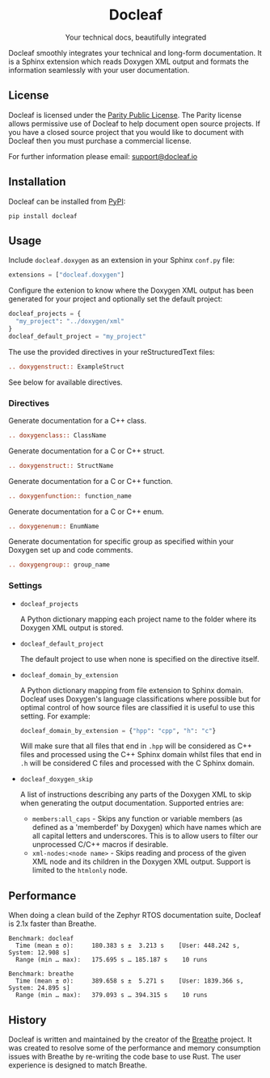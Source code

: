 <h1 align="center">
  Docleaf
</h1>

<p align="center">
   Your technical docs, beautifully integrated
</p>

Docleaf smoothly integrates your technical and long-form documentation. It is a Sphinx extension which reads Doxygen
XML output and formats the information seamlessly with your user documentation.

## License

Docleaf is licensed under the [Parity Public License](./LICENSE.md). The Parity license allows permissive use of 
Docleaf to help document open source projects. If you have a closed source project that you would like to document with
Docleaf then you must purchase a commercial license.

For further information please email: [support@docleaf.io](mailto:support@docleaf.io)

## Installation

Docleaf can be installed from [PyPI](https://pypi.org/project/docleaf/):

```
pip install docleaf
```

## Usage

Include `docleaf.doxygen` as an extension in your Sphinx `conf.py` file:

```python
extensions = ["docleaf.doxygen"]
```

Configure the extenion to know where the Doxygen XML output has been generated for your project and optionally set the
default project:

```python
docleaf_projects = {
  "my_project": "../doxygen/xml"
}
docleaf_default_project = "my_project"
```

The use the provided directives in your reStructuredText files:

```rst
.. doxygenstruct:: ExampleStruct
```

See below for available directives.

### Directives

Generate documentation for a C++ class.

```rst
.. doxygenclass:: ClassName
```

Generate documentation for a C or C++ struct.

```rst
.. doxygenstruct:: StructName
```

Generate documentation for a C or C++ function.

```rst
.. doxygenfunction:: function_name
```

Generate documentation for a C or C++ enum.

```rst
.. doxygenenum:: EnumName
```

Generate documentation for specific group as specified within your Doxygen set up and code comments.

```rst
.. doxygengroup:: group_name
```

### Settings

- `docleaf_projects` 

  A Python dictionary mapping each project name to the folder where its Doxygen XML output is stored.

- `docleaf_default_project`

  The default project to use when none is specified on the directive itself.
  
- `docleaf_domain_by_extension`

  A Python dictionary mapping from file extension to Sphinx domain. Docleaf uses Doxygen's language classifications
  where possible but for optimal control of how source files are classified it is useful to use this setting. For
  example:

  ```python
  docleaf_domain_by_extension = {"hpp": "cpp", "h": "c"}
  ```

  Will make sure that all files that end in `.hpp` will be considered as C++ files and processed using the C++ Sphinx
  domain whilst files that end in `.h` will be considered C files and processed with the C Sphinx domain.

- `docleaf_doxygen_skip`

  A list of instructions describing any parts of the Doxygen XML to skip when generating the output documentation.
  Supported entries are:

  - `members:all_caps` - Skips any function or variable members (as defined as a 'memberdef' by Doxygen) which have 
    names which are all capital letters and underscores. This is to allow users to filter our unprocessed C/C++ macros
    if desirable.
  - `xml-nodes:<node name>` - Skips reading and process of the given XML node and its children in the Doxygen XML 
    output. Support is limited to the `htmlonly` node.

## Performance

When doing a clean build of the Zephyr RTOS documentation suite, Docleaf is 2.1x faster than Breathe.

```
Benchmark: docleaf
  Time (mean ± σ):     180.383 s ±  3.213 s    [User: 448.242 s, System: 12.908 s]
  Range (min … max):   175.695 s … 185.187 s    10 runs
```

```
Benchmark: breathe
  Time (mean ± σ):     389.658 s ±  5.271 s    [User: 1839.366 s, System: 24.895 s]
  Range (min … max):   379.093 s … 394.315 s    10 runs
```

## History

Docleaf is written and maintained by the creator of the [Breathe](https://github.com/breathe-doc/breathe) project.
It was created to resolve some of the performance and memory consumption issues with Breathe by re-writing the code
base to use Rust. The user experience is designed to match Breathe.
